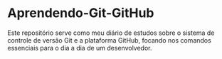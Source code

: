 # Aprendendo-Git-GitHub
Este repositório serve como meu diário de estudos sobre o sistema de controle de versão Git e a plataforma GitHub, focando nos comandos essenciais para o dia a dia de um desenvolvedor.
